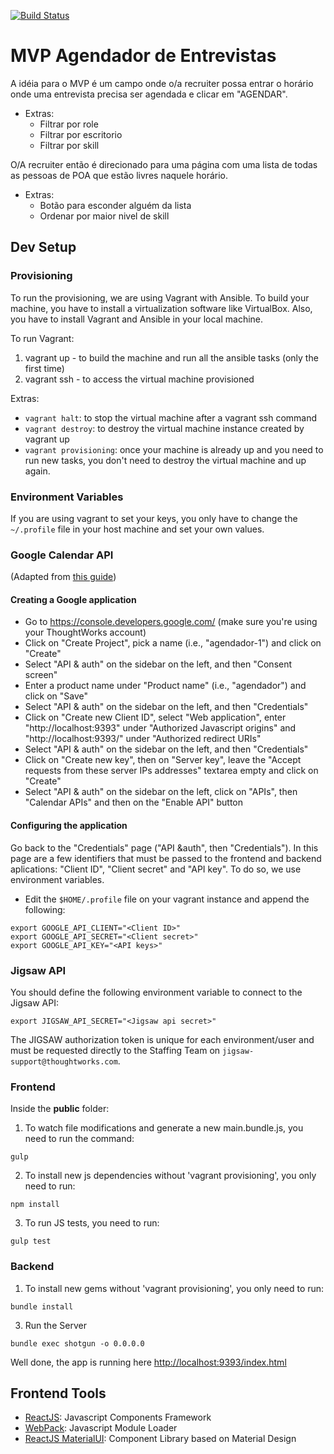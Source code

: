 [![Build Status](https://snap-ci.com/tw-agendador/agendador/branch/master/build_image)](https://snap-ci.com/tw-agendador/agendador/branch/master)

# MVP Agendador de Entrevistas

A idéia para o MVP é um campo onde o/a recruiter possa entrar o horário onde uma entrevista precisa ser agendada e clicar em "AGENDAR".
- Extras:
  - Filtrar por role
  - Filtrar por escritorio
  - Filtrar por skill

O/A recruiter então é direcionado para uma página com uma lista de todas as pessoas de POA que estão livres naquele horário.
- Extras:
  - Botão para esconder alguém da lista
  - Ordenar por maior nivel de skill

## Dev Setup

### Provisioning

To run the provisioning, we are using Vagrant with Ansible. To build your machine, you have to install a virtualization software like VirtualBox. Also, you have to install Vagrant and Ansible in your local machine.

To run Vagrant:

1. vagrant up - to build the machine and run all the ansible tasks (only the first time)
2. vagrant ssh - to access the virtual machine provisioned

Extras:

- `vagrant halt`: to stop the virtual machine after a vagrant ssh command
- `vagrant destroy`: to destroy the virtual machine instance created by vagrant up
- `vagrant provisioning`: once your machine is already up and you need to run new tasks, you don't need to destroy the virtual machine and up again.

### Environment Variables

If you are using vagrant to set your keys, you only have to change the `~/.profile` file in your host machine and set your own values.

### Google Calendar API
(Adapted from [this guide](https://my.thoughtworks.com/docs/DOC-30275))

#### Creating a Google application

* Go to https://console.developers.google.com/ (make sure you're using your ThoughtWorks account)
* Click on "Create Project", pick a name (i.e., "agendador-1") and click on "Create"
* Select "API & auth" on the sidebar on the left, and then "Consent screen"
* Enter a product name under "Product name" (i.e., "agendador") and click on "Save"
* Select "API & auth" on the sidebar on the left, and then "Credentials"
* Click on "Create new Client ID", select "Web application", enter "http://localhost:9393" under "Authorized Javascript origins" and "http://localhost:9393/" under "Authorized redirect URIs"
* Select "API & auth" on the sidebar on the left, and then "Credentials"
* Click on "Create new key", then on "Server key", leave the "Accept requests from these server IPs addresses" textarea empty and click on "Create"
* Select "API & auth" on the sidebar on the left, click on "APIs", then "Calendar APIs" and then on the "Enable API" button

#### Configuring the application

Go back to the "Credentials" page ("API &auth", then "Credentials"). In this page are a few identifiers that must be passed to the frontend and backend aplications: "Client ID", "Client secret" and "API key". To do so, we use environment variables.

* Edit the `$HOME/.profile` file on your vagrant instance and append the following:

```
export GOOGLE_API_CLIENT="<Client ID>"
export GOOGLE_API_SECRET="<Client secret>"
export GOOGLE_API_KEY="<API keys>"
```

### Jigsaw API

You should define the following environment variable to connect to the Jigsaw API:

```
export JIGSAW_API_SECRET="<Jigsaw api secret>"
```

The JIGSAW authorization token is unique for each environment/user and must be requested directly to the Staffing Team on `jigsaw-support@thoughtworks.com`.

### Frontend

Inside the **public** folder:

1. To watch file modifications and generate a new main.bundle.js, you need to run the command:
```
gulp
```

2. To install new js dependencies without 'vagrant provisioning', you only need to run:
```
npm install
```

3. To run JS tests, you need to run:
```
gulp test
```

### Backend

1. To install new gems without 'vagrant provisioning', you only need to run:
```
bundle install
```

3. Run the Server  
```
bundle exec shotgun -o 0.0.0.0
```

Well done, the app is running here [http://localhost:9393/index.html](http://localhost:9393/index.html)


## Frontend Tools

* [ReactJS](http://facebook.github.io/react/): Javascript Components Framework
* [WebPack](webpack.github.io): Javascript Module Loader
* [ReactJS MaterialUI](material-ui.com): Component Library based on Material Design
